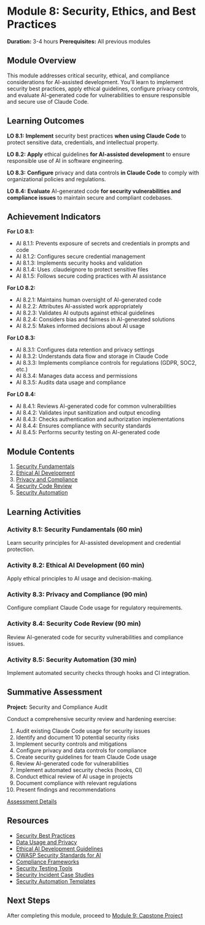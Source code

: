 # Module 8: Security, Ethics, and Best Practices

**Duration:** 3-4 hours
**Prerequisites:** All previous modules

## Module Overview

This module addresses critical security, ethical, and compliance considerations for AI-assisted development. You'll learn to implement security best practices, apply ethical guidelines, configure privacy controls, and evaluate AI-generated code for vulnerabilities to ensure responsible and secure use of Claude Code.

## Learning Outcomes

**LO 8.1:** **Implement** security best practices **when using Claude Code** to protect sensitive data, credentials, and intellectual property.

**LO 8.2:** **Apply** ethical guidelines **for AI-assisted development** to ensure responsible use of AI in software engineering.

**LO 8.3:** **Configure** privacy and data controls **in Claude Code** to comply with organizational policies and regulations.

**LO 8.4:** **Evaluate** AI-generated code **for security vulnerabilities and compliance issues** to maintain secure and compliant codebases.

## Achievement Indicators

**For LO 8.1:**
- AI 8.1.1: Prevents exposure of secrets and credentials in prompts and code
- AI 8.1.2: Configures secure credential management
- AI 8.1.3: Implements security hooks and validation
- AI 8.1.4: Uses .claudeignore to protect sensitive files
- AI 8.1.5: Follows secure coding practices with AI assistance

**For LO 8.2:**
- AI 8.2.1: Maintains human oversight of AI-generated code
- AI 8.2.2: Attributes AI-assisted work appropriately
- AI 8.2.3: Validates AI outputs against ethical guidelines
- AI 8.2.4: Considers bias and fairness in AI-generated solutions
- AI 8.2.5: Makes informed decisions about AI usage

**For LO 8.3:**
- AI 8.3.1: Configures data retention and privacy settings
- AI 8.3.2: Understands data flow and storage in Claude Code
- AI 8.3.3: Implements compliance controls for regulations (GDPR, SOC2, etc.)
- AI 8.3.4: Manages data access and permissions
- AI 8.3.5: Audits data usage and compliance

**For LO 8.4:**
- AI 8.4.1: Reviews AI-generated code for common vulnerabilities
- AI 8.4.2: Validates input sanitization and output encoding
- AI 8.4.3: Checks authentication and authorization implementations
- AI 8.4.4: Ensures compliance with security standards
- AI 8.4.5: Performs security testing on AI-generated code

## Module Contents

1. [Security Fundamentals](./1-security-fundamentals.md)
2. [Ethical AI Development](./2-ethical-ai.md)
3. [Privacy and Compliance](./3-privacy-compliance.md)
4. [Security Code Review](./4-security-review.md)
5. [Security Automation](./5-security-automation.md)

## Learning Activities

### Activity 8.1: Security Fundamentals (60 min)
Learn security principles for AI-assisted development and credential protection.

### Activity 8.2: Ethical AI Development (60 min)
Apply ethical principles to AI usage and decision-making.

### Activity 8.3: Privacy and Compliance (90 min)
Configure compliant Claude Code usage for regulatory requirements.

### Activity 8.4: Security Code Review (90 min)
Review AI-generated code for security vulnerabilities and compliance issues.

### Activity 8.5: Security Automation (30 min)
Implement automated security checks through hooks and CI integration.

## Summative Assessment

**Project:** Security and Compliance Audit

Conduct a comprehensive security review and hardening exercise:
1. Audit existing Claude Code usage for security issues
2. Identify and document 10 potential security risks
3. Implement security controls and mitigations
4. Configure privacy and data controls for compliance
5. Create security guidelines for team Claude Code usage
6. Review AI-generated code for vulnerabilities
7. Implement automated security checks (hooks, CI)
8. Conduct ethical review of AI usage in projects
9. Document compliance with relevant regulations
10. Present findings and recommendations

[Assessment Details](./assessment.md)

## Resources

- [Security Best Practices](https://docs.anthropic.com/claude/docs/security)
- [Data Usage and Privacy](https://docs.anthropic.com/claude/docs/data-usage)
- [Ethical AI Development Guidelines](./resources/ethical-guidelines.md)
- [OWASP Security Standards for AI](./resources/owasp-ai.md)
- [Compliance Frameworks](./resources/compliance-frameworks.md)
- [Security Testing Tools](./resources/security-tools.md)
- [Security Incident Case Studies](./resources/security-cases.md)
- [Security Automation Templates](./resources/security-automation.md)

## Next Steps

After completing this module, proceed to [Module 9: Capstone Project](../9-capstone-project/README.md)
